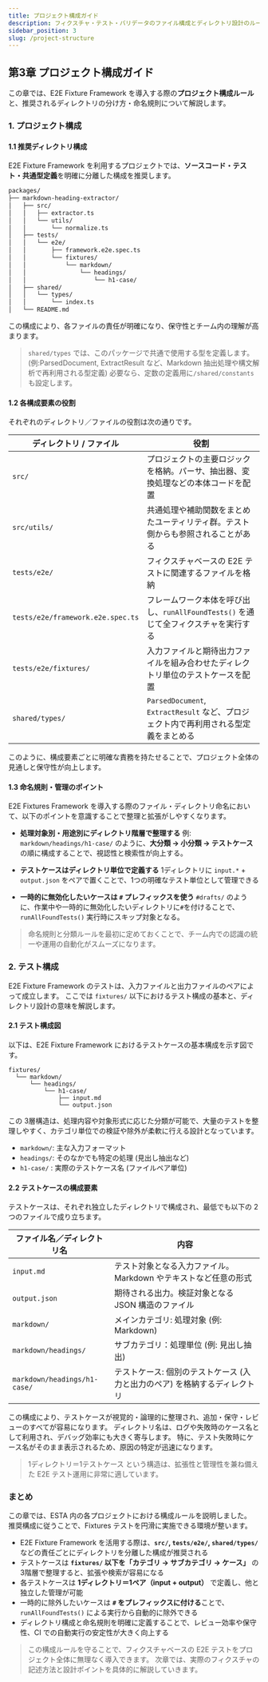 ```yaml
---
title: プロジェクト構成ガイド
description: フィクスチャ・テスト・バリデータのファイル構成とディレクトリ設計のルールを解説します。
sidebar_position: 3
slug: /project-structure
---
```


## 第3章 プロジェクト構成ガイド

この章では、E2E Fixture Framework を導入する際の**プロジェクト構成ルール**と、推奨されるディレクトリの分け方・命名規則について解説します。

### 1. プロジェクト構成

#### 1.1 推奨ディレクトリ構成

E2E Fixture Framework を利用するプロジェクトでは、**ソースコード・テスト・共通型定義**を明確に分離した構成を推奨します。

```bash
packages/
├── markdown-heading-extractor/
│   ├── src/
│   │   ├── extractor.ts
│   │   └── utils/
│   │       └── normalize.ts
│   ├── tests/
│   │   └── e2e/
│   │       ├── framework.e2e.spec.ts
│   │       └── fixtures/
│   │           └── markdown/
│   │               └── headings/
│   │                   └── h1-case/
│   ├── shared/
│   │   └── types/
│   │       └── index.ts
│   └── README.md
```

この構成により、各ファイルの責任が明確になり、保守性とチーム内の理解が高まります。

> `shared/types` では、このパッケージで共通で使用する型を定義します。 (例:ParsedDocument, ExtractResult
> など、Markdown 抽出処理や構文解析で再利用される型定義)
> 必要なら、定数の定義用に`/shared/constants`も設定します。

#### 1.2 各構成要素の役割

それぞれのディレクトリ／ファイルの役割は次の通りです。

<!-- markdownlint-disable line-length -->

| ディレクトリ / ファイル           | 役割                                                                                 |
| --------------------------------- | ------------------------------------------------------------------------------------ |
| `src/`                            | プロジェクトの主要ロジックを格納。パーサ、抽出器、変換処理などの本体コードを配置     |
| `src/utils/`                      | 共通処理や補助関数をまとめたユーティリティ群。テスト側からも参照されることがある     |
| `tests/e2e/`                      | フィクスチャベースの E2E テストに関連するファイルを格納                              |
| `tests/e2e/framework.e2e.spec.ts` | フレームワーク本体を呼び出し、`runAllFoundTests()` を通じて全フィクスチャを実行する  |
| `tests/e2e/fixtures/`             | 入力ファイルと期待出力ファイルを組み合わせたディレクトリ単位のテストケースを配置     |
| `shared/types/`                   | `ParsedDocument`, `ExtractResult` など、プロジェクト内で再利用される型定義をまとめる |

<!-- markdownlint-enable -->

このように、構成要素ごとに明確な責務を持たせることで、プロジェクト全体の見通しと保守性が向上します。

#### 1.3 命名規則・管理のポイント

E2E Fixtures Framework を導入する際のファイル・ディレクトリ命名において、以下のポイントを意識することで整理と拡張がしやすくなります。

<!-- textlint-disable ja-technical-writing/sentence-length -->

- **処理対象別・用途別にディレクトリ階層で整理する**
  例: `markdown/headings/h1-case/` のように、**大分類 → 小分類 → テストケース** の順に構成することで、視認性と検索性が向上する。

- **テストケースはディレクトリ単位で定義する**
  1ディレクトリに `input.*` + `output.json` をペアで置くことで、1つの明確なテスト単位として管理できる

- **一時的に無効化したいケースは `#` プレフィックスを使う**
  `#drafts/` のように、作業中や一時的に無効化したいディレクトリに`#`を付けることで、`runAllFoundTests()` 実行時にスキップ対象となる。

<!-- textlint-enable -->

> 命名規則と分類ルールを最初に定めておくことで、チーム内での認識の統一や運用の自動化がスムーズになります。

### 2. テスト構成

E2E Fixture Framework のテストは、入力ファイルと出力ファイルのペアによって成立します。
ここでは `fixtures/` 以下におけるテスト構成の基本と、ディレクトリ設計の意味を解説します。

#### 2.1 テスト構成図

以下は、E2E Fixture Framework におけるテストケースの基本構成を示す図です。

```plaintext
fixtures/
  └── markdown/
      └── headings/
          └── h1-case/
              ├── input.md
              └── output.json
```

この 3層構造は、処理内容や対象形式に応じた分類が可能で、大量のテストを整理しやすく、カテゴリ単位での検証や除外が柔軟に行える設計となっています。

- `markdown/`: 主な入力フォーマット
- `headings/`: そのなかでも特定の処理 (見出し抽出など)
- `h1-case/` : 実際のテストケース名 (ファイルペア単位)

#### 2.2 テストケースの構成要素

テストケースは、それぞれ独立したディレクトリで構成され、最低でも以下の 2つのファイルで成り立ちます。

| ファイル名／ディレクトリ名   | 内容                                                                       |
| ---------------------------- | -------------------------------------------------------------------------- |
| `input.md`                   | テスト対象となる入力ファイル。Markdown やテキストなど任意の形式            |
| `output.json`                | 期待される出力。検証対象となる JSON 構造のファイル                         |
| `markdown/`                  | メインカテゴリ: 処理対象 (例: Markdown)                                    |
| `markdown/headings/`         | サブカテゴリ：処理単位 (例: 見出し抽出)                                    |
| `markdown/headings/h1-case/` | テストケース: 個別のテストケース (入力と出力のペア) を格納するディレクトリ |

この構成により、テストケースが視覚的・論理的に整理され、追加・保守・レビューのすべてが容易になります。
ディレクトリ名は、ログや失敗時のケース名として利用され、デバッグ効率にも大きく寄与します。
特に、テスト失敗時にケース名がそのまま表示されるため、原因の特定が迅速になります。

> 1ディレクトリ＝1テストケース という構造は、拡張性と管理性を兼ね備えた E2E テスト運用に非常に適しています。

### まとめ

この章では、ESTA 内の各プロジェクトにおける構成ルールを説明しました。
推奨構成に従うことで、Fixtures テストを円滑に実施できる環境が整います。

- E2E Fixture Framework を活用する際は、**`src/`, `tests/e2e/`, `shared/types/`** などの責任ごとにディレクトリを分離した構成が推奨される
- テストケースは **`fixtures/` 以下を「カテゴリ → サブカテゴリ → ケース」** の 3階層で整理すると、拡張や検索が容易になる
- 各テストケースは **1ディレクトリ＝1ペア（input + output）** で定義し、他と独立した管理が可能
- 一時的に除外したいケースは **`#` をプレフィックスに付ける**ことで、`runAllFoundTests()` による実行から自動的に除外できる
- ディレクトリ構成と命名規則を明確に定義することで、レビュー効率や保守性、CI での自動実行の安定性が大きく向上する

> この構成ルールを守ることで、フィクスチャベースの E2E テストをプロジェクト全体に無理なく導入できます。
> 次章では、実際のフィクスチャの記述方法と設計ポイントを具体的に解説していきます。
